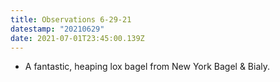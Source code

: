 ```yaml
---
title: Observations 6-29-21
datestamp: "20210629"
date: 2021-07-01T23:45:00.139Z
---
```

- A fantastic, heaping lox bagel from New York Bagel & Bialy.